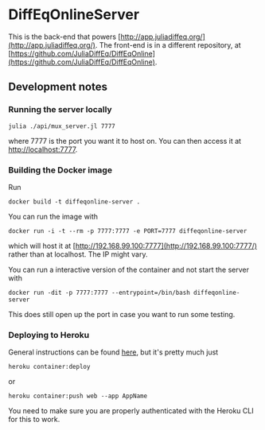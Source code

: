 # DiffEqOnlineServer

This is the back-end that powers [http://app.juliadiffeq.org/](http://app.juliadiffeq.org/).  The front-end is in a different repository, at [https://github.com/JuliaDiffEq/DiffEqOnline](https://github.com/JuliaDiffEq/DiffEqOnline).

## Development notes

### Running the server locally

```
julia ./api/mux_server.jl 7777
```

where 7777 is the port you want it to host on. You can then access it at [http://localhost:7777](http://localhost:7777).

### Building the Docker image

Run

```
docker build -t diffeqonline-server .
```

You can run the image with

```
docker run -i -t --rm -p 7777:7777 -e PORT=7777 diffeqonline-server
```

which will host it at [http://192.168.99.100:7777](http://192.168.99.100:7777/) rather than at localhost.  The IP might vary.  

You can run a interactive version of the container and not start the server with

```
docker run -dit -p 7777:7777 --entrypoint=/bin/bash diffeqonline-server
```

This does still open up the port in case you want to run some testing.

### Deploying to Heroku

General instructions can be found [here](https://devcenter.heroku.com/articles/container-registry-and-runtime), but it's pretty much just

```
heroku container:deploy
```

or

```
heroku container:push web --app AppName
```

You need to make sure you are properly authenticated with the Heroku CLI for this to work.
